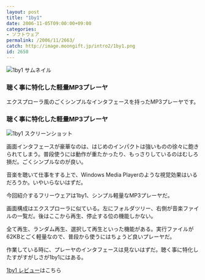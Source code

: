 ```yaml
---
layout: post
title: "1by1"
date: 2006-11-05T09:00:00+09:00
categories:
- ソフトウェア
permalink: /2006/11/2663/
catch: http://image.moongift.jp/intro2/1by1.png
id: 2650
---
```

 ![1by1 サムネイル](http://image.moongift.jp/intro2/1by1.t.png "1by1 サムネイル")
  

### 聴く事に特化した軽量MP3プレーヤ
  
エクスプローラ風のごくシンプルなインタフェースを持ったMP3プレーヤです。  
<!--more-->  

### 聴く事に特化した軽量MP3プレーヤ
  

![1by1 スクリーンショット](http://image.moongift.jp/intro2/1by1.png "1by1 スクリーンショット")

  

画面インタフェースが豪華なのは、はじめのインパクトは強いものの徐々に飽きられてしまう。普段使うには動作が重たかったり、もっさりしているのはむしろ損だ。ごくシンプルなのが良い。

  

音楽を聴いて仕事をする上で、Windows Media Playerのような視覚効果はいるだろうか。いやいらないはずだ。

  

今回紹介するフリーウェアは1by1、シンプル軽量なMP3プレーヤだ。

  

画面構成はエクスプローラに似ている。左にフォルダツリー、右側が音楽ファイルの一覧だ。後はここから再生、停止する位の機能しかない。

  

全て再生、ランダム再生、選択して再生といった機能がある。実行ファイルが62KBとごく軽量なので、普段から使うにはちょうど良いプレーヤだ。

  

作業している時に、プレーヤのインタフェースは見ないはずだ。聴く事に特化したすがすがしさが1by1にはある。

  

[1by1 レビュー](http://fw.moongift.jp/review/i-2666.html)はこちら


